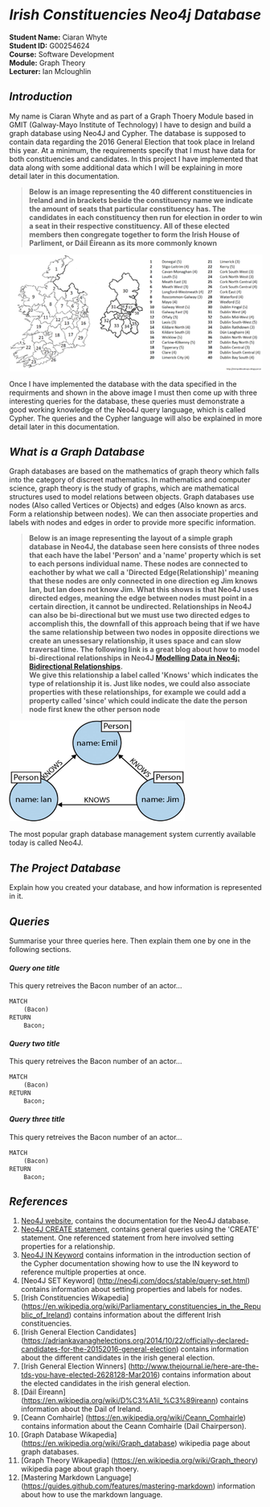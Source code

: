 # **_Irish Constituencies Neo4j Database_**

**Student Name:** Ciaran Whyte </br>
**Student ID:** G00254624 </br>
**Course:** Software Development </br>
**Module:** Graph Theory </br>
**Lecturer:** Ian Mcloughlin </br>

## **_Introduction_**
My name is Ciaran Whyte and as part of a Graph Thoery Module based in GMIT (Galway-Mayo Institute of Technology) I have to design and build a
graph database using Neo4J and Cypher. The database is supposed to contain data regarding the 2016 General Election that took place in Ireland 
this year. At a minimum, the requirements specify that I must have data for both constituencies and candidates. In this project I have implemented 
that data along with some additional data which I will be explaining in more detail later in this documentation. 

> **Below is an image representing the 40 different constituencies in Ireland and in brackets beside the constituency name we indicate the amount of seats 
that particular constituency has. The candidates in each constituency then run for election in order to win a seat in their respective constituency. All of
these elected members then congregate together to form the Irish House of Parliment, or Dáil Éireann as its more commonly known**

![Constituencies](/readmeImages/constituencies.png)

Once I have implemented the database with the data specified in the requirments and shown in the above image I must then come up with three interesting queries for the 
database, these queries must demonstrate a good working knowledge of the Neo4J query language, which is called Cypher. The queries and the Cypher 
language will also be explained in more detail later in this documentation.

## **_What is a Graph Database_**
Graph databases are based on the mathematics of graph theory which falls into the category of discreet mathematics. In mathematics and computer science, 
graph theory is the study of graphs, which are mathematical structures used to model relations between objects. Graph databases use nodes (Also called Vertices 
or Objects) and edges (Also known as arcs. Form a relationship between nodes). We can then associate properties and labels with nodes and edges in order to provide 
more specific information.

> **Below is an image representing the layout of a simple graph database in Neo4J, the database seen here consists of three nodes that each have the label 'Person'
and a 'name' property which is set to each persons individual name. These nodes are connected to eachother by what we call a 'Directed Edge(Relationship)' 
meaning that these nodes are only connected in one direction eg Jim knows Ian, but Ian does not know Jim. What this shows is that Neo4J uses directed edges, meaning 
the edge between nodes must point in a certain direction, it cannot be undirected. Relationships in Neo4J can also be bi-directional but we must use two directed edges
to accomplish this, the downfall of this approach being that if we have the same relationship between two nodes in opposite directions we create an unessesary relationship, 
it uses space and can slow traversal time. The following link is a great blog about how to model bi-directional relationships in Neo4J [Modelling Data in Neo4j: 
Bidirectional Relationships](http://graphaware.com/neo4j/2013/10/11/neo4j-bidirectional-relationships.html).   
We give this relationship a label called 'Knows' which indicates the type of relationship it is. Just like nodes, we could also associate properties with these 
relationships, for example we could add a property called 'since' which could indicate the date the person node first knew the other person node**

![SimpleGraphDBLayout](/readmeImages/simpleGraphLayout.png)

The most popular graph database management system currently available today is called Neo4J. 

## **_The Project Database_**
Explain how you created your database, and how information is represented in it.

## **_Queries_**
Summarise your three queries here.
Then explain them one by one in the following sections.

#### **_Query one title_**
This query retreives the Bacon number of an actor...
```cypher
MATCH
	(Bacon)
RETURN
	Bacon;
```

#### **_Query two title_**
This query retreives the Bacon number of an actor...
```cypher
MATCH
	(Bacon)
RETURN
	Bacon;
```

#### **_Query three title_**
This query retreives the Bacon number of an actor...
```cypher
MATCH
	(Bacon)
RETURN
	Bacon;
```

## **_References_**
1. [Neo4J website](http://neo4j.com/), contains the documentation for the Neo4J database.
2. [Neo4J CREATE statement](http://neo4j.com/docs/stable/query-create.html), contains general queries using the 'CREATE' statement. One referenced statement from here involved setting properties for a relationship.
3. [Neo4J IN Keyword](http://neo4j.com/docs/stable/cypher-introduction.html) contains information in the introduction section of the Cypher documentation showing how to use the IN keyword to reference multiple properties at once. 
4. [Neo4J SET Keyword] (http://neo4j.com/docs/stable/query-set.html) contains information about setting properties and labels for nodes.
5. [Irish Constituencies Wikapedia] (https://en.wikipedia.org/wiki/Parliamentary_constituencies_in_the_Republic_of_Ireland) contains information about the different Irish constituencies.
6. [Irish General Election Candidates] (https://adriankavanaghelections.org/2014/10/22/officially-declared-candidates-for-the-20152016-general-election) contains information about the different candidates in the irish general election.
7. [Irish General Election Winners] (http://www.thejournal.ie/here-are-the-tds-you-have-elected-2628128-Mar2016) contains information about the elected candidates in the irish general election.
8. [Dáil Éireann] (https://en.wikipedia.org/wiki/D%C3%A1il_%C3%89ireann) contains information about the Dail of Ireland.
9. [Ceann Comhairle] (https://en.wikipedia.org/wiki/Ceann_Comhairle) contains information about the Ceann Comhairle (Dail Chairperson).
10. [Graph Database Wikapedia] (https://en.wikipedia.org/wiki/Graph_database) wikipedia page about graph databases.
11. [Graph Theory Wikapedia] (https://en.wikipedia.org/wiki/Graph_theory) wikipedia page about graph thoery.
12. [Mastering Markdown Language] (https://guides.github.com/features/mastering-markdown) information about how to use the markdown language.



